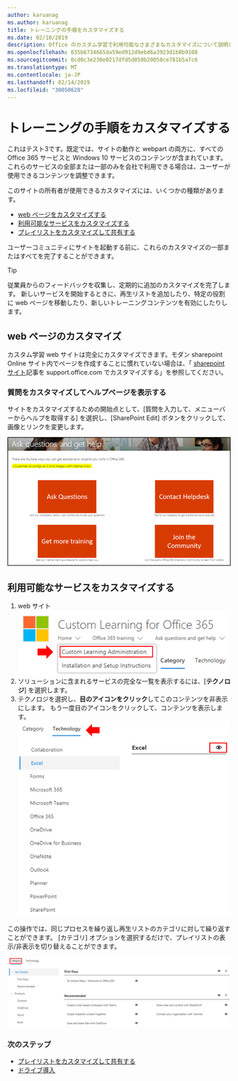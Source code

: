```yaml
---
author: karuanag
ms.author: karuanag
title: トレーニングの手順をカスタマイズする
ms.date: 02/10/2019
description: Office のカスタム学習で利用可能なさまざまなカスタマイズについて説明します365
ms.openlocfilehash: 035b6734665da59ed912d9ebd6a3923d1b0b9108
ms.sourcegitcommit: 0cd0c3e230e0217dfd5d050b20050ce781b5a7c6
ms.translationtype: MT
ms.contentlocale: ja-JP
ms.lasthandoff: 02/14/2019
ms.locfileid: "30050628"
---
```

# <a name="customize-the-training-experience"></a>トレーニングの手順をカスタマイズする

これはテスト3です。既定では、サイトの動作と webpart の両方に、すべての Office 365 サービスと Windows 10 サービスのコンテンツが含まれています。 これらのサービスの全部または一部のみを会社で利用できる場合は、ユーザーが使用できるコンテンツを調整できます。  

このサイトの所有者が使用できるカスタマイズには、いくつかの種類があります。 

- [web ページをカスタマイズする](#customizing-web-pages)
- [利用可能なサービスをカスタマイズする](#customize-available-services)
- [プレイリストをカスタマイズして共有する](customplaylist.md)

ユーザーコミュニティにサイトを起動する前に、これらのカスタマイズの一部またはすべてを完了することができます。  

> [!TIP]
> 従業員からのフィードバックを収集し、定期的に追加のカスタマイズを完了します。 新しいサービスを開始するときに、再生リストを追加したり、特定の役割に web ページを移動したり、新しいトレーニングコンテンツを有効にしたりします。 

## <a name="customizing-web-pages"></a>web ページのカスタマイズ

カスタム学習 web サイトは完全にカスタマイズできます。モダン sharepoint Online サイト内でページを作成することに慣れていない場合は、「 [sharepoint サイト](https://support.office.com/en-us/article/customize-your-sharepoint-site-320b43e5-b047-4fda-8381-f61e8ac7f59b)記事を support.office.com でカスタマイズする」を参照してください。 

### <a name="customize-the-ask-questions-and-get-help-page"></a>**質問をカスタマイズしてヘルプページを表示**する

サイトをカスタマイズするための開始点として、[質問を入力して、メニューバーからヘルプを取得する] を選択し、[SharePoint Edit] ボタンをクリックして、画像とリンクを変更します。 

![custom_ask](media/custom_ask.png)

## <a name="customize-available-services"></a>利用可能なサービスをカスタマイズする

1.  web サイト![custom_admin でカスタムの [ラーニング管理] ページに移動します。](media/custom_admin.png)
1. ソリューションに含まれるサービスの完全な一覧を表示するには、[**テクノロジ**] を選択します。
1. テクノロジを選択し、**目のアイコンをクリック**してこのコンテンツを非表示にします。 もう一度目のアイコンをクリックして、コンテンツを表示します。![ユーザー設定](media/custom_techlist.png)

この操作では、同じプロセスを繰り返し再生リストのカテゴリに対して繰り返すことができます。 [カテゴリ] オプションを選択するだけで、プレイリストの表示/非表示を切り替えることができます。 

![custom_cat](media/custom_cat.png)

### <a name="next-steps"></a>次のステップ

- [プレイリストをカスタマイズして共有する](customplaylist.md)
- [ドライブ導入](driveadoption.md) 